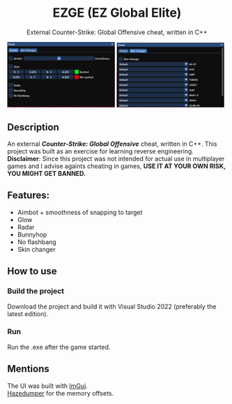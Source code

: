 <h1  align="center">
  EZGE (EZ Global Elite)
</h1>

<p align="center">External Counter-Strike: Global Offensive cheat, written in C++</p>

<span>
  <img  src="imgs/img1 (2).png" width=49%></img>
  <img  src="imgs/img2.png" width=49%></img> 
</span>

## Description

An external **_Counter-Strike: Global Offensive_** cheat, written in C++. This project was built as an exercise for learning reverse engineering.
<br>
**Disclaimer**: Since this project was not intended for actual use in multiplayer games and I advise againts cheating in games, **USE IT AT YOUR OWN RISK, YOU MIGHT GET BANNED.**

## Features:
- Aimbot + smoothness of snapping to target
- Glow
- Radar
- Bunnyhop
- No flashbang
- Skin changer

## How to use

### Build the project
Download the project and build it with Visual Studio 2022 (preferably the latest edition).

### Run
Run the .exe after the game started.

## Mentions
The UI was built with [ImGui](https://github.com/ocornut/imgui). <br>
[Hazedumper](https://github.com/frk1/hazedumper) for the memory offsets.

